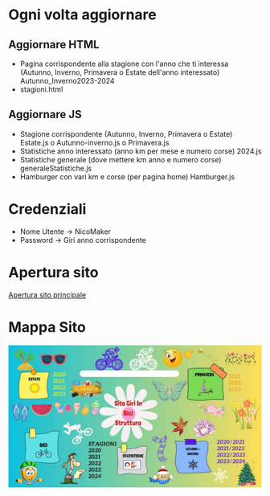 # Ogni volta aggiornare

## Aggiornare HTML

- Pagina corrispondente alla stagione con l'anno che ti interessa (Autunno, Inverno, Primavera o Estate dell'anno interessato) Autunno_Inverno2023-2024
- stagioni.html

## Aggiornare JS

- Stagione corrispondente (Autunno, Inverno, Primavera o Estate) Estate.js o Autunno-inverno.js o Primavera.js
- Statistiche anno interessato (anno km per mese e numero corse) 2024.js
- Statistiche generale (dove mettere km anno e numero corse) generaleStatistiche.js
- Hamburger con vari km e corse (per pagina home) Hamburger.js

# Credenziali

- Nome Utente -> NicoMaker
- Password -> Giri anno corrispondente

# Apertura sito

[Apertura sito principale](https://giri-in-bici.netlify.app/) 

# Mappa Sito

![Mappa Sito](About_US/Mappa.jpg)